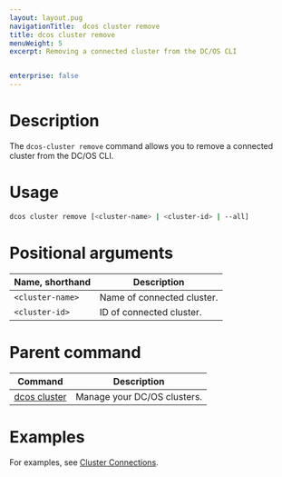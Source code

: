 ```yaml
---
layout: layout.pug
navigationTitle:  dcos cluster remove
title: dcos cluster remove
menuWeight: 5
excerpt: Removing a connected cluster from the DC/OS CLI


enterprise: false
---
```


# Description
The `dcos-cluster remove` command allows you to remove a connected cluster from the DC/OS CLI.

# Usage

```bash
dcos cluster remove [<cluster-name> | <cluster-id> | --all]
```

# Positional arguments

| Name, shorthand | Description |
|---------|-------------|
| `<cluster-name>`   | Name of connected cluster. |
| `<cluster-id>`   |  ID of connected cluster.  |
# Parent command

| Command | Description |
|---------|-------------|
| [dcos cluster](/mesosphere/dcos/1.11/cli/command-reference/dcos-cluster/) | Manage your DC/OS clusters. |

# Examples
For examples, see [Cluster Connections](/mesosphere/dcos/1.11/administering-clusters/multiple-clusters/cluster-connections/).
